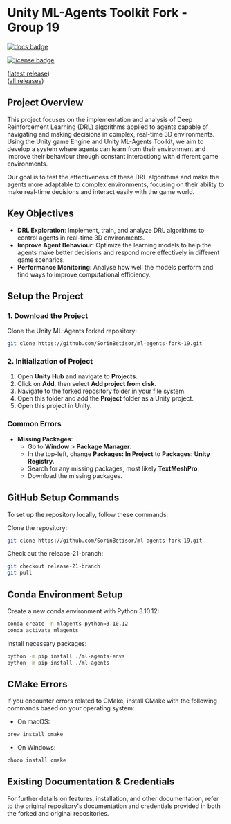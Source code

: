 # Unity ML-Agents Toolkit Fork - Group 19

[![docs badge](https://img.shields.io/badge/docs-reference-blue.svg)](https://github.com/Unity-Technologies/ml-agents/tree/release_21_docs/docs/)

[![license badge](https://img.shields.io/badge/license-Apache--2.0-green.svg)](../LICENSE.md)

([latest release](https://github.com/Unity-Technologies/ml-agents/releases/tag/latest_release))  
([all releases](https://github.com/Unity-Technologies/ml-agents/releases))

## Project Overview
This project focuses on the implementation and analysis of Deep Reinforcement Learning (DRL) algorithms applied to agents capable of navigating and making decisions in complex, real-time 3D environments. Using the Unity game Engine and Unity ML-Agents Toolkit, we aim to develop a system where agents can learn from their environment and improve their behaviour through constant interactiong with different game environments.

Our goal is to test the effectiveness of these DRL algorithms and make the agents more adaptable to complex environments, focusing on their ability to make real-time decisions and interact easily with the game world.

## Key Objectives
- **DRL Exploration**: Implement, train, and analyze DRL algorithms to control agents in real-time 3D environments.
- **Improve Agent Behaviour**: Optimize the learning models to help the agents make better decisions and respond more effectively in different game scenarios.
- **Performance Monitoring**: Analyse how well the models perform and find ways to improve computational efficiency.
  
## Setup the Project

### 1. Download the Project

Clone the Unity ML-Agents forked repository:
```bash
git clone https://github.com/SorinBetisor/ml-agents-fork-19.git
```

### 2. Initialization of Project

1. Open **Unity Hub** and navigate to **Projects**.
2. Click on **Add**, then select **Add project from disk**.
3. Navigate to the forked repository folder in your file system.
4. Open this folder and add the **Project** folder as a Unity project.
5. Open this project in Unity.

### Common Errors

- **Missing Packages**:  
   - Go to **Window** > **Package Manager**.
   - In the top-left, change **Packages: In Project** to **Packages: Unity Registry**.
   - Search for any missing packages, most likely **TextMeshPro**.
   - Download the missing packages.

## GitHub Setup Commands

To set up the repository locally, follow these commands:

Clone the repository:
   ```bash
   git clone https://github.com/SorinBetisor/ml-agents-fork-19.git
```
Check out the release-21-branch:
```bash
git checkout release-21-branch
git pull
```

## Conda Environment Setup
Create a new conda environment with Python 3.10.12:
```bash
conda create -n mlagents python=3.10.12
conda activate mlagents
```
Install necessary packages:
```bash
python -m pip install ./ml-agents-envs
python -m pip install ./ml-agents
```

## CMake Errors
If you encounter errors related to CMake, install CMake with the following commands based on your operating system:

- On macOS:
```bash
brew install cmake 
```

- On Windows:
```bash
choco install cmake 
```

## Existing Documentation & Credentials
For further details on features, installation, and other documentation, refer to the original repository's documentation and credentials provided in both the forked and original repositories.




   
